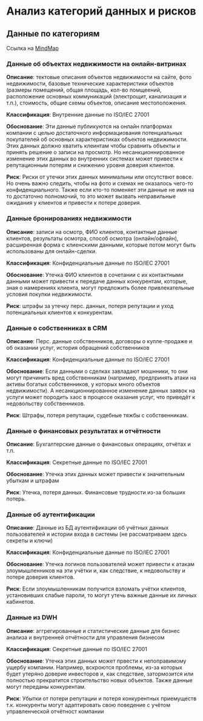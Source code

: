 # Анализ категорий данных и рисков

## Данные по категориям

Ссылка на [MindMap](https://drive.google.com/file/d/1zDR6nzLYts77reihUD6EV0IOwQDjIeNK/view?usp=sharinghttps:/)

### Данные об объектах недвижимости на онлайн-витринах

**Описание**: тектовые описания объектов недвижимости на сайте, фото недвижимости, базовые технические характеристики объектов (размеры помещений, общая площадь, кол-во помщеений, расположение основных коммуникаций (электрощит, канализация и т.п.), стоимость, общие схемы объектов, описание местоположения.

**Классификация**: Внутренние данные по ISO/IEC 27001

**Обоснование**: Эти данные публикуются на онлайн платформах компании с целью достаточного информациования потенциальных покупателей об основных характеристиках объектов недвижимости. Этих данных должно хватить клеинтам чтобы сравнить объекты и принять решение о записи на просмотр. Но несанкционнированное изменение этих данных во внутренних системах может привести к репутационным потерям и снижению уровня доверия клиентов.

**Риск**: Риски от утечки этих данных минимальны или отсутствют вовсе. Но очень важно следить, чтобы на фото и схемах не оказалось чего-то конфиденциального. Также если кто-то поменяет эти данные не имя на то достаточно полномочий, то это может вызвать неправильные ожидания у клиентов и привести к потере доверия.



### Данные бронированиях недвижимости

**Описание**: записи на осмотр, ФИО клиентов, контактные данные клиентов, результаты осмотра, способ осмотра (онлайн/офлайн), расширенная форма с клиенскими данными, которые потом могут быть использованы для онлайн-сделки.

**Классификация**: Конфиденциальные данные по ISO/IEC 27001

**Обоснование**: Утечка ФИО клиентов в сочетании с их контактными данными может привести к передаче данных конкурентам, которые, зная о намерениях клиента, могут предложить более привлекательные условия покупки недвижимости.

**Риск**: штрафы за утечку перс. данных, потеря репутации и уход потенциальных клиентов к конкурентам.



### Данные о собственниках в CRM

**Описание**: Перс. данные собственников, договоры о купле-продаже и об оказании услуг, история обращений собственников

**Классификация**: Конфиденциальные данные по ISO/IEC 27001

**Обоснование**: Если данными о сделках завладают мошнники, то они могут причинить вред собственникам (например, предпринять атаки на активы богатых собственников, у которых много объектов недвижимости). А несанкционнированное изменение данных заявок на услуги может породить хаос в процессе оказания услуг, что приведёт к недовольству собственников.

**Риск**: Штрафы, потеря репутации, судебные тяжбы с собственникам.



### Данные о финансовых результатах и отчётности

**Описание**: Бухгалтерские данные о финансовых операциях, отчётах и т.п.

**Классификация**: Секретные данные по ISO/IEC 27001

**Обоснование**: Утечка этих данных может привести к значительным убыткам и штрафам

**Риск**: Утечка, потеря данных. Финансовые трудности из-за больших потерь.



### Данные об аутентификации

**Описание**: Данные из БД аутентификации об учётных данных пользователей и истории входа в системы (не рассматриваем здесь секреты и ключи)

**Классификация**: Конфиденциальные данные по ISO/IEC 27001

**Обоснование**: Утечка логинов пользователей может привести к атакам злоумышленников на эти учётки и, как следствие, к недовольству и потере доверия клиентов.

**Риск**: Если злоумышленникам получится взломать учётки клиентов, установивших слабые пароли, то могут утечь важные данные их личных кабинетов.



### Данные из DWH

**Описание**: аггрегированные и статистические данные для бизнес анализа и внутренней отчётности для управления бизнесом

**Классификация**: Секретные данные по ISO/IEC 27001

**Обоснование**: Утечка этих данных может првести к непоправимому ущербу компании. Например, вскроются проблемы, из-за которых будет утеряно доверие инвесторов и, как следствие, затормозится или полностью прекратится строительство новых объектов. Также данные могут переданы конкурентам.

**Риск**: Убытки от потери репутации и потеря конкурентных приемуществ т.к. конкуренты могут адаптировать свою поведение с учётом управленческой отчётност компании

